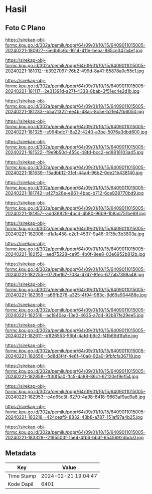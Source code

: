 # Hasil

## Foto C Plano

https://sirekap-obj-formc.kpu.go.id/302a/pemilu/pdpr/64/09/01/10/15/6409011015005-20240221-180927--5edb9c6c-1614-411e-beaa-885ce347a4ef.jpg

https://sirekap-obj-formc.kpu.go.id/302a/pemilu/pdpr/64/09/01/10/15/6409011015005-20240221-181012--b3927097-76b2-499d-8a41-85878a0c55c1.jpg

https://sirekap-obj-formc.kpu.go.id/302a/pemilu/pdpr/64/09/01/10/15/6409011015005-20240221-181117--2e31391d-a27f-4338-8bab-3f51ec4e2d1b.jpg

https://sirekap-obj-formc.kpu.go.id/302a/pemilu/pdpr/64/09/01/10/15/6409011015005-20240221-181233--b5a21322-ee4b-48ac-8c5e-b2fe47fb6050.jpg

https://sirekap-obj-formc.kpu.go.id/302a/pemilu/pdpr/64/09/01/10/15/6409011015005-20240221-181325--e994bdc7-6a22-4240-a3be-5076a3dbd600.jpg

https://sirekap-obj-formc.kpu.go.id/302a/pemilu/pdpr/64/09/01/10/15/6409011015005-20240221-181522--f9e9b50d-455c-48fd-bcc2-ed8816103a45.jpg

https://sirekap-obj-formc.kpu.go.id/302a/pemilu/pdpr/64/09/01/10/15/6409011015005-20240221-181639--15adbb12-31ef-44a4-96b2-0de21b438140.jpg

https://sirekap-obj-formc.kpu.go.id/302a/pemilu/pdpr/64/09/01/10/15/6409011015005-20240221-181742--af27b26e-e961-4bad-b712-6ce928770bd9.jpg

https://sirekap-obj-formc.kpu.go.id/302a/pemilu/pdpr/64/09/01/10/15/6409011015005-20240221-181857--add39829-4bcd-4b80-96b9-1b8ad751be69.jpg

https://sirekap-obj-formc.kpu.go.id/302a/pemilu/pdpr/64/09/01/10/15/6409011015005-20240221-182006--d1a1a458-e2c1-4537-9a46-0f35c3b3803a.jpg

https://sirekap-obj-formc.kpu.go.id/302a/pemilu/pdpr/64/09/01/10/15/6409011015005-20240221-182152--aed75228-ce95-4b0f-8ee8-03e6952b812b.jpg

https://sirekap-obj-formc.kpu.go.id/302a/pemilu/pdpr/64/09/01/10/15/6409011015005-20240221-182255--072be167-703a-4747-8fec-677ab7398a48.jpg

https://sirekap-obj-formc.kpu.go.id/302a/pemilu/pdpr/64/09/01/10/15/6409011015005-20240221-182359--a66fb276-a325-4f94-983c-9d65a904488e.jpg

https://sirekap-obj-formc.kpu.go.id/302a/pemilu/pdpr/64/09/01/10/15/6409011015005-20240221-182516--ac1840ea-13e0-4635-a7d4-92b87fe29ee5.jpg

https://sirekap-obj-formc.kpu.go.id/302a/pemilu/pdpr/64/09/01/10/15/6409011015005-20240221-182611--b1f26553-56bf-4afd-b9c2-f4fb69d1fa5e.jpg

https://sirekap-obj-formc.kpu.go.id/302a/pemilu/pdpr/64/09/01/10/15/6409011015005-20240221-182656--5d8d3f4f-4e6f-40a8-92a0-9fbfcfa36718.jpg

https://sirekap-obj-formc.kpu.go.id/302a/pemilu/pdpr/64/09/01/10/15/6409011015005-20240221-182858--ff30f5a0-ffc5-4a88-86c1-67120ef9ef54.jpg

https://sirekap-obj-formc.kpu.go.id/302a/pemilu/pdpr/64/09/01/10/15/6409011015005-20240221-182953--e4d65c3f-6270-4a98-8418-9663af9ad9a8.jpg

https://sirekap-obj-formc.kpu.go.id/302a/pemilu/pdpr/64/09/01/10/15/6409011015005-20240221-183218--424ceaf9-8832-43b8-a787-151af97a4b25.jpg

https://sirekap-obj-formc.kpu.go.id/302a/pemilu/pdpr/64/09/01/10/15/6409011015005-20240221-183328--2195503f-1ae4-4fb6-bbdf-6545692dbdc0.jpg


## Metadata

| Key        | Value               |
| ---------- | ------------------- |
| Time Stamp | 2024-02-21 19:04:47 |
| Kode Dapil | 6401                |



